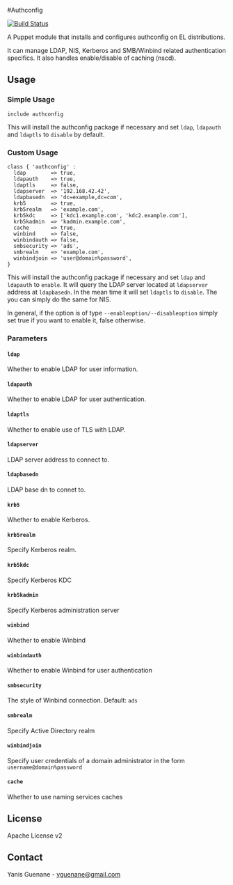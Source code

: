 #Authconfig

[![Build Status](https://travis-ci.org/Mylezeem/puppet-authconfig.png)](https://travis-ci.org/Mylezeem/puppet-authconfig)

A Puppet module that installs and configures authconfig on EL distributions.

It can manage LDAP, NIS, Kerberos and SMB/Winbind related authentication specifics. It also handles enable/disable of caching (nscd).

## Usage

### Simple Usage

```puppet
include authconfig
```

This will install the authconfig package if necessary and set `ldap`, `ldapauth` and `ldaptls` to `disable` by default.

### Custom Usage

```puppet
class { 'authconfig' :
  ldap        => true,
  ldapauth    => true,
  ldaptls     => false,
  ldapserver  => '192.168.42.42',
  ldapbasedn  => 'dc=example,dc=com',
  krb5        => true,
  krb5realm   => 'example.com',
  krb5kdc     => ['kdc1.example.com', 'kdc2.example.com'],
  krb5kadmin  => 'kadmin.example.com',
  cache       => true,
  winbind     => false,
  winbindauth => false,
  smbsecurity => 'ads',
  smbrealm    => 'example.com',
  winbindjoin => 'user@domain%password',
}
```

This will install the authconfig package if necessary and set `ldap` and `ldapauth` to `enable`. It will query the LDAP server located at `ldapserver` address at `ldapbasedn`.
In the mean time it will set `ldaptls` to `disable`. The you can simply do the same for NIS.

In general, if the option is of type `--enableoption/--disableoption` simply set true if you want to enable it, false otherwise.

### Parameters

#### `ldap`

Whether to enable LDAP for user information.

#### `ldapauth`

Whether to enable LDAP for user authentication.

#### `ldaptls`

Whether to enable use of TLS with LDAP.

#### `ldapserver`

LDAP server address to connect to.

#### `ldapbasedn`

LDAP base dn to connet to.

#### `krb5`

Whether to enable Kerberos.

#### `krb5realm`

Specify Kerberos realm.

#### `krb5kdc`

Specify Kerberos KDC

#### `krb5kadmin`

Specify Kerberos administration server

#### `winbind`

Whether to enable Winbind

#### `winbindauth`

Whether to enable Winbind for user authentication

#### `smbsecurity`

The style of Winbind connection. Default: `ads`

#### `smbrealm`

Specify Active Directory realm

#### `winbindjoin`

Specify user credentials of a domain administrator in the form `username@domain%password`

#### `cache`

Whether to use naming services caches

## License

Apache License v2

## Contact

Yanis Guenane - yguenane@gmail.com
